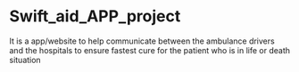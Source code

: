 # Swift_aid_APP_project
It is a app/website to help communicate between the ambulance drivers and the hospitals to ensure fastest cure for the patient who is in life or death situation 
